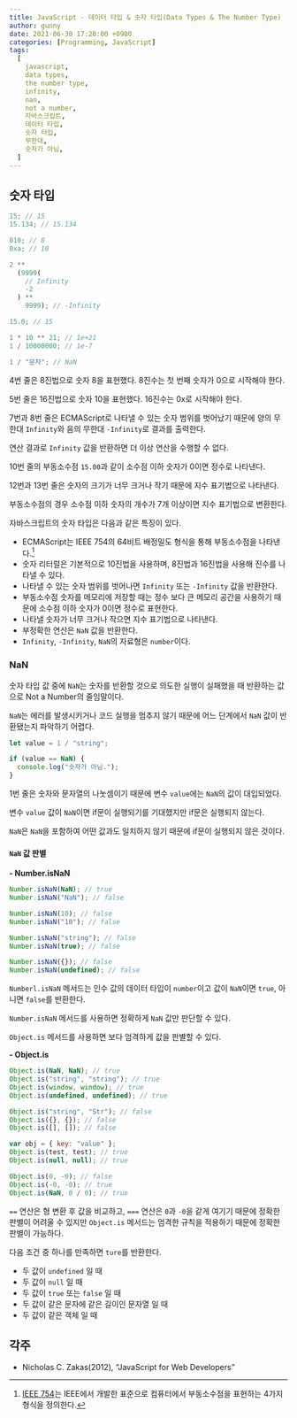 ```yaml
---
title: JavaScript - 데이터 타입 & 숫자 타입(Data Types & The Number Type)
author: gunny
date: 2021-06-30 17:20:00 +0900
categories: [Programming, JavaScript]
tags:
  [
    javascript,
    data types,
    the number type,
    infinity,
    nan,
    not a number,
    자바스크립트,
    데이터 타입,
    숫자 타입,
    무한대,
    숫자가 아님,
  ]
---
```


## **숫자 타입**

```javascript
15; // 15
15.134; // 15.134

010; // 8
0xa; // 10

2 **
  (9999(
    // Infinity
    -2
  ) **
    9999); // -Infinity

15.0; // 15

1 * 10 ** 21; // 1e+21
1 / 10000000; // 1e-7

1 / "문자"; // NaN
```

4번 줄은 8진법으로 숫자 8을 표현했다. 8진수는 첫 번째 숫자가 0으로 시작해야 한다.

5번 줄은 16진법으로 숫자 10을 표현했다. 16진수는 0x로 시작해야 한다.

7번과 8번 줄은 ECMAScript로 나타낼 수 있는 숫자 범위를 벗어났기 때문에 양의 무한대 `Infinity`와 음의 무한대 `-Infinity`로 결과를 출력한다.

연산 결과로 `Infinity` 값을 반환하면 더 이상 연산을 수행할 수 없다.

10번 줄의 부동소수점 `15.00`과 같이 소수점 이하 숫자가 0이면 정수로 나타낸다.

12번과 13번 줄은 숫자의 크기가 너무 크거나 작기 때문에 지수 표기법으로 나타낸다.

부동소수점의 경우 소수점 이하 숫자의 개수가 7개 이상이면 지수 표기법으로 변환한다.

자바스크립트의 숫자 타입은 다음과 같은 특징이 있다.

- ECMAScript는 IEEE 754의 64비트 배정밀도 형식을 통해 부동소수점을 나타낸다.[^footnote1]
- 숫자 리터럴은 기본적으로 10진법을 사용하며, 8진법과 16진법을 사용해 진수를 나타낼 수 있다.
- 나타낼 수 있는 숫자 범위를 벗어나면 `Infinity` 또는 `-Infinity` 값을 반환한다.
- 부동소수점 숫자를 메모리에 저장할 때는 정수 보다 큰 메모리 공간을 사용하기 때문에 소수점 이하 숫자가 0이면 정수로 표현한다.
- 나타낼 숫자가 너무 크거나 작으면 지수 표기법으로 나타낸다.
- 부정확한 연산은 `NaN` 값을 반환한다.
- `Infinity`, `-Infinity`, `NaN`의 자료형은 `number`이다.

### **NaN**

숫자 타입 값 중에 `NaN`는 숫자를 반환할 것으로 의도한 실행이 실패했을 때 반환하는 값으로 Not a Number의 줄임말이다.

`NaN`는 에러를 발생시키거나 코드 실행을 멈추지 않기 때문에 어느 단계에서 `NaN` 값이 반환됐는지 파악하기 어렵다.

```javascript
let value = 1 / "string";

if (value == NaN) {
  console.log("숫자가 아님.");
}
```

1번 줄은 숫자와 문자열의 나눗셈이기 때문에 변수 `value`에는 `NaN`의 값이 대입되었다.

변수 `value` 값이 `NaN`이면 if문이 실행되기를 기대했지만 if문은 실행되지 않는다.

`NaN`은 `NaN`을 포함하여 어떤 값과도 일치하지 않기 때문에 if문이 실행되지 않은 것이다.

#### **`NaN` 값 판별**

**- Number.isNaN**

```javascript
Number.isNaN(NaN); // true
Number.isNaN("NaN"); // false

Number.isNaN(10); // false
Number.isNaN("10"); // false

Number.isNaN("string"); // false
Number.isNaN(true); // false

Number.isNaN({}); // false
Number.isNaN(undefined); // false
```

`Numberl.isNaN` 메서드는 인수 값의 데이터 타입이 `number`이고 값이 `NaN`이면 `true`, 아니면 `false`를 반환한다.

`Number.isNaN` 메서드를 사용하면 정확하게 `NaN` 값만 판단할 수 있다.

`Object.is` 메서드를 사용하면 보다 엄격하게 값을 판별할 수 있다.

**- Object.is**

```javascript
Object.is(NaN, NaN); // true
Object.is("string", "string"); // true
Object.is(window, window); // true
Object.is(undefined, undefined); // true

Object.is("string", "Str"); // false
Object.is({}, {}); // false
Object.is([], []); // false

var obj = { key: "value" };
Object.is(test, test); // true
Object.is(null, null); // true

Object.is(0, -0); // false
Object.is(-0, -0); // true
Object.is(NaN, 0 / 0); // true
```

`==` 연산은 형 변환 후 값을 비교하고, `===` 연산은 `0`과 `-0`을 같게 여기기 때문에 정확한 판별이 어려울 수 있지만 `Object.is` 메서드는 엄격한 규칙을 적용하기 때문에 정확한 판별이 가능하다.

다음 조건 중 하나를 만족하면 `ture`를 반환한다.

- 두 값이 `undefined` 일 때
- 두 값이 `null` 일 때
- 두 값이 `true` 또는 `false` 일 때
- 두 값이 같은 문자에 같은 길이인 문자열 일 때
- 두 값이 같은 객체 일 때

## **각주**

- Nicholas C. Zakas(2012), “JavaScript for Web Developers”

[^footnote1]: [IEEE 754](https://ko.wikipedia.org/wiki/IEEE_754)는 IEEE에서 개발한 표준으로 컴퓨터에서 부동소수점을 표현하는 4가지 형식을 정의한다.
